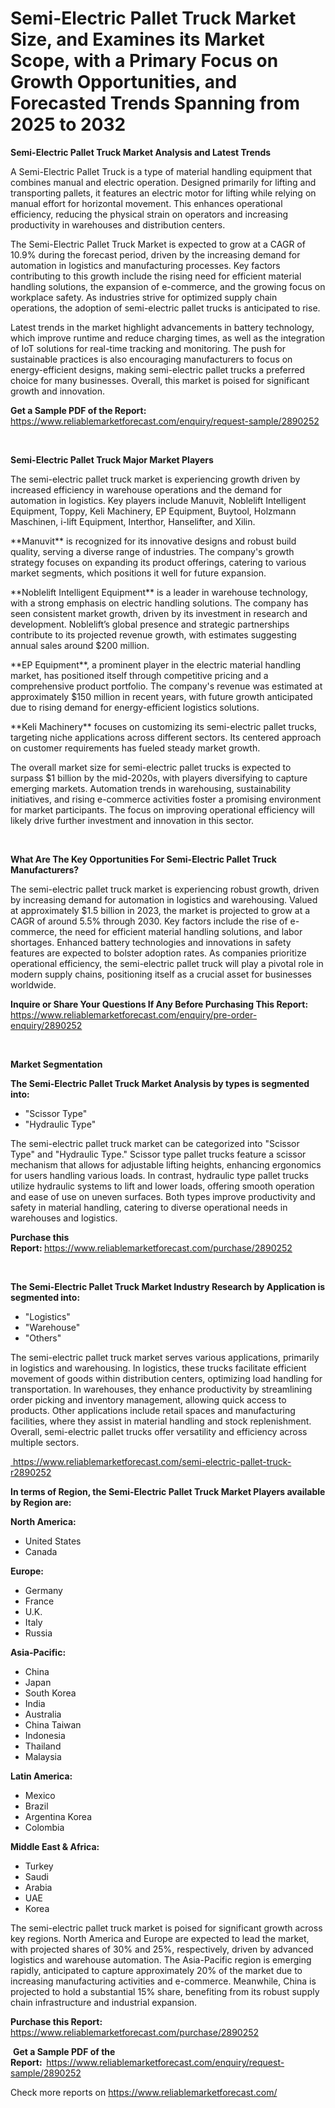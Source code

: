<p><h1>Semi-Electric Pallet Truck Market Size, and Examines its Market Scope, with a Primary Focus on Growth Opportunities, and Forecasted Trends Spanning from 2025 to 2032</h1></p><p><strong>Semi-Electric Pallet Truck Market Analysis and Latest Trends</strong></p>
<p><p>A Semi-Electric Pallet Truck is a type of material handling equipment that combines manual and electric operation. Designed primarily for lifting and transporting pallets, it features an electric motor for lifting while relying on manual effort for horizontal movement. This enhances operational efficiency, reducing the physical strain on operators and increasing productivity in warehouses and distribution centers.</p><p>The Semi-Electric Pallet Truck Market is expected to grow at a CAGR of 10.9% during the forecast period, driven by the increasing demand for automation in logistics and manufacturing processes. Key factors contributing to this growth include the rising need for efficient material handling solutions, the expansion of e-commerce, and the growing focus on workplace safety. As industries strive for optimized supply chain operations, the adoption of semi-electric pallet trucks is anticipated to rise. </p><p>Latest trends in the market highlight advancements in battery technology, which improve runtime and reduce charging times, as well as the integration of IoT solutions for real-time tracking and monitoring. The push for sustainable practices is also encouraging manufacturers to focus on energy-efficient designs, making semi-electric pallet trucks a preferred choice for many businesses. Overall, this market is poised for significant growth and innovation.</p></p>
<p><strong>Get a Sample PDF of the Report:&nbsp;</strong> <a href="https://www.reliablemarketforecast.com/enquiry/request-sample/2890252?utm_campaign=2315&utm_medium=2&utm_source=Github&utm_content=ia&utm_term=14032025&utm_id=semi-electric-pallet-truck">https://www.reliablemarketforecast.com/enquiry/request-sample/2890252</a></p>
<p>&nbsp;</p>
<p><strong>Semi-Electric Pallet Truck Major Market Players</strong></p>
<p><p>The semi-electric pallet truck market is experiencing growth driven by increased efficiency in warehouse operations and the demand for automation in logistics. Key players include Manuvit, Noblelift Intelligent Equipment, Toppy, Keli Machinery, EP Equipment, Buytool, Holzmann Maschinen, i-lift Equipment, Interthor, Hanselifter, and Xilin.</p><p>**Manuvit** is recognized for its innovative designs and robust build quality, serving a diverse range of industries. The company's growth strategy focuses on expanding its product offerings, catering to various market segments, which positions it well for future expansion.</p><p>**Noblelift Intelligent Equipment** is a leader in warehouse technology, with a strong emphasis on electric handling solutions. The company has seen consistent market growth, driven by its investment in research and development. Noblelift’s global presence and strategic partnerships contribute to its projected revenue growth, with estimates suggesting annual sales around $200 million.</p><p>**EP Equipment**, a prominent player in the electric material handling market, has positioned itself through competitive pricing and a comprehensive product portfolio. The company's revenue was estimated at approximately $150 million in recent years, with future growth anticipated due to rising demand for energy-efficient logistics solutions.</p><p>**Keli Machinery** focuses on customizing its semi-electric pallet trucks, targeting niche applications across different sectors. Its centered approach on customer requirements has fueled steady market growth.</p><p>The overall market size for semi-electric pallet trucks is expected to surpass $1 billion by the mid-2020s, with players diversifying to capture emerging markets. Automation trends in warehousing, sustainability initiatives, and rising e-commerce activities foster a promising environment for market participants. The focus on improving operational efficiency will likely drive further investment and innovation in this sector.</p></p>
<p>&nbsp;</p>
<p><strong>What Are The Key Opportunities For Semi-Electric Pallet Truck Manufacturers?</strong></p>
<p><p>The semi-electric pallet truck market is experiencing robust growth, driven by increasing demand for automation in logistics and warehousing. Valued at approximately $1.5 billion in 2023, the market is projected to grow at a CAGR of around 5.5% through 2030. Key factors include the rise of e-commerce, the need for efficient material handling solutions, and labor shortages. Enhanced battery technologies and innovations in safety features are expected to bolster adoption rates. As companies prioritize operational efficiency, the semi-electric pallet truck will play a pivotal role in modern supply chains, positioning itself as a crucial asset for businesses worldwide.</p></p>
<p><strong>Inquire or Share Your Questions If Any Before Purchasing This Report:</strong> <a href="https://www.reliablemarketforecast.com/enquiry/pre-order-enquiry/2890252?utm_campaign=2315&utm_medium=2&utm_source=Github&utm_content=ia&utm_term=14032025&utm_id=semi-electric-pallet-truck">https://www.reliablemarketforecast.com/enquiry/pre-order-enquiry/2890252</a></p>
<p>&nbsp;</p>
<p><strong>Market Segmentation</strong></p>
<p><strong>The Semi-Electric Pallet Truck Market Analysis by types is segmented into:</strong></p>
<p><ul><li>"Scissor Type"</li><li>"Hydraulic Type"</li></ul></p>
<p><p>The semi-electric pallet truck market can be categorized into "Scissor Type" and "Hydraulic Type." Scissor type pallet trucks feature a scissor mechanism that allows for adjustable lifting heights, enhancing ergonomics for users handling various loads. In contrast, hydraulic type pallet trucks utilize hydraulic systems to lift and lower loads, offering smooth operation and ease of use on uneven surfaces. Both types improve productivity and safety in material handling, catering to diverse operational needs in warehouses and logistics.</p></p>
<p><strong>Purchase this Report:&nbsp;</strong><a href="https://www.reliablemarketforecast.com/purchase/2890252?utm_campaign=2315&utm_medium=2&utm_source=Github&utm_content=ia&utm_term=14032025&utm_id=semi-electric-pallet-truck">https://www.reliablemarketforecast.com/purchase/2890252</a></p>
<p>&nbsp;</p>
<p><strong>The Semi-Electric Pallet Truck Market Industry Research by Application is segmented into:</strong></p>
<p><ul><li>"Logistics"</li><li>"Warehouse"</li><li>"Others"</li></ul></p>
<p><p>The semi-electric pallet truck market serves various applications, primarily in logistics and warehousing. In logistics, these trucks facilitate efficient movement of goods within distribution centers, optimizing load handling for transportation. In warehouses, they enhance productivity by streamlining order picking and inventory management, allowing quick access to products. Other applications include retail spaces and manufacturing facilities, where they assist in material handling and stock replenishment. Overall, semi-electric pallet trucks offer versatility and efficiency across multiple sectors.</p></p>
<p><a href="https://www.reliablemarketforecast.com/semi-electric-pallet-truck-r2890252?utm_campaign=2315&utm_medium=2&utm_source=Github&utm_content=ia&utm_term=14032025&utm_id=semi-electric-pallet-truck">&nbsp;https://www.reliablemarketforecast.com/semi-electric-pallet-truck-r2890252</a></p>
<p><strong>In terms of Region, the Semi-Electric Pallet Truck Market Players available by Region are:</strong></p>
<p>
    <p> <strong> North America: </strong>
        <ul>
            <li>United States</li>
            <li>Canada</li>
        </ul>
        </p> 
    <p> <strong> Europe: </strong>
        <ul>
            <li>Germany</li>
            <li>France</li>
            <li>U.K.</li>
            <li>Italy</li>
            <li>Russia</li>
        </ul>
        </p> 
    <p> <strong> Asia-Pacific: </strong>
        <ul>
            <li>China</li>
            <li>Japan</li>
            <li>South Korea</li>
            <li>India</li>
            <li>Australia</li>
            <li>China Taiwan</li>
            <li>Indonesia</li>
            <li>Thailand</li>
            <li>Malaysia</li>
        </ul>
        </p> 
    <p> <strong> Latin America: </strong>
        <ul>
            <li>Mexico</li>
            <li>Brazil</li>
            <li>Argentina Korea</li>
            <li>Colombia</li>
        </ul>
        </p> 
    <p> <strong> Middle East & Africa: </strong>
        <ul>
            <li>Turkey</li>
            <li>Saudi</li>
            <li>Arabia</li>
            <li>UAE</li>
            <li>Korea</li>
        </ul>
    </p>
    </p>
<p><p>The semi-electric pallet truck market is poised for significant growth across key regions. North America and Europe are expected to lead the market, with projected shares of 30% and 25%, respectively, driven by advanced logistics and warehouse automation. The Asia-Pacific region is emerging rapidly, anticipated to capture approximately 20% of the market due to increasing manufacturing activities and e-commerce. Meanwhile, China is projected to hold a substantial 15% share, benefiting from its robust supply chain infrastructure and industrial expansion.</p></p>
<p><strong>Purchase this Report: </strong><a href="https://www.reliablemarketforecast.com/purchase/2890252?utm_campaign=2315&utm_medium=2&utm_source=Github&utm_content=ia&utm_term=14032025&utm_id=semi-electric-pallet-truck">https://www.reliablemarketforecast.com/purchase/2890252</a></p>
<p>&nbsp;<strong>Get a Sample PDF of the Report:&nbsp;&nbsp;</strong><a href="https://www.reliablemarketforecast.com/enquiry/request-sample/2890252?utm_campaign=2315&utm_medium=2&utm_source=Github&utm_content=ia&utm_term=14032025&utm_id=semi-electric-pallet-truck">https://www.reliablemarketforecast.com/enquiry/request-sample/2890252</a></p>
<p><strong></strong></p>
<p>Check more reports on <a href="https://www.reliablemarketforecast.com/?utm_campaign=2315&utm_medium=2&utm_source=Github&utm_content=ia&utm_term=14032025&utm_id=semi-electric-pallet-truck">https://www.reliablemarketforecast.com/</a></p>